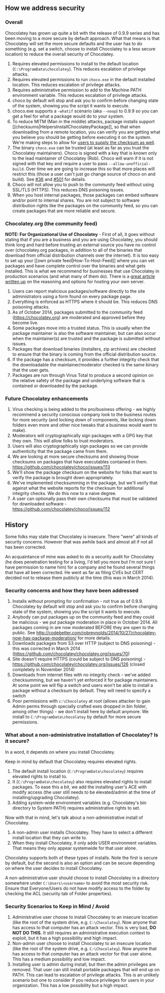 ## How we address security

### Overall

Chocolatey has grown up quite a bit with the release of 0.9.9 series and has been moving to a more secure by default approach. What that means is that Chocolatey will set the more secure defaults and the user has to do something (e.g. set a switch, choose to install Chocolatey to a less secure location) to reduce the overall security of Chocolatey.

1. Requires elevated permissions to install to the default location (`C:\ProgramData\chocolatey`). This reduces escalation of privilege attacks.
1. Requires elevated permissions to run `choco.exe` in the default installed location. This reduces escalation of privilege attacks.
1. Requires administrative permission to add to the Machine PATH environment variable. This reduces escalation of privilege attacks.
1. choco by default will stop and ask you to confirm before changing state of the system, showing you the script it wants to execute.
1. choco.exe supports a `-whatif` scenario (aka `--noop`) to 0.9.9 so you can get a feel for what a package would do to your system.
1. To reduce MITM (Man in the middle) attacks, package installs support [[checksums|HelpersInstallChocolateyPackage]], so that when downloading from a remote location, you can verify you are getting what you believe you should be getting before executing it on the system. We're making steps to allow for [users to supply the checksum as well](https://github.com/chocolatey/choco/issues/112).
1. The binary `choco.exe` can be trusted (at least as far as you trust the Chocolatey maintainers). Choco is signed with a key that is known only to the lead maintainer of Chocolatey (Rob). Choco will warn if it is not signed with that key and require a user to pass `--allow-unofficial-build`. Over time we are going to increase this so that more places will restrict this (those a user can't just go change source of choco on and build). See [#36](https://github.com/chocolatey/choco/issues/36) and [#501](https://github.com/chocolatey/choco/issues/501) for details.
1. Choco will not allow you to push to the community feed without using SSL/TLS (HTTPS). This reduces DNS poisoning issues.
1. When you host internal packages, those packages can embed software and/or point to internal shares. You are not subject to software distribution rights like the packages on the community feed, so you can create packages that are more reliable and secure.

### Chocolatey.org (the community feed)

**NOTE: For Organizational Use of Chocolatey** - First of all, it goes without stating that if you are a business and you are using Chocolatey, you should think long and hard before trusting an external source you have no control over (chocolatey.org packages, in addition to all of the binaries that download from official distribution channels over the internet). It is too easy to set up your [[own private feed|How-To-Host-Feed]] where you can vet packages and have complete control over the binaries and what gets installed. This is what we recommend for businesses that use Chocolatey in production scenarios (and what many of them do). There is a [great article written up](https://puppetlabs.com/blog/chocolatey-hosting-your-own-server) on the reasoning and options for hosting your own server.

1. Users can report malicious packages/software directly to the site administrators using a form found on every package page.
1. Everything is enforced as HTTPS where it should be. This reduces DNS poisoning attacks.
1. As of October 2014, packages submitted to the community feed (https://chocolatey.org) are moderated and approved before they become live. 
1. Some packages move into a trusted status. This is usually when the package maintainer is also the software maintainer, but can also occur when the maintainer(s) are trusted and the package is submitted without issues.
1. Packages that download binaries (installers, zip archives) are checked to ensure that the binary is coming from the official distribution source. 
1. If the package has a checksum, it provides a further integrity check that the downloadable the maintainer/moderator checked is the same binary that the user gets.
1. Packages are run through Virus Total to produce a second opinion on the relative safety of the package and underlying software that is contained or downloaded by the package.

### Future Chocolatey enhancements

1. Virus checking is being added to the pro/business offering - we highly recommend a security conscious company look to the business routes for more security (and locking down of components, like locking down folders even more and other nice tweaks that a business would want to make).
1. Moderators will cryptographically sign packages with a GPG key that they own. This will allow folks to trust moderators. 
1. Users will also cryptographically sign packages so we can provide authenticity that the package came from them.
1. We are looking at more secure checksums and showing those checksums on packages that have executables contained in them. https://github.com/chocolatey/choco/issues/113
1. We'll show the package checksum on the website for folks that want to verify the package is brought down appropriately.
1. We've implemented checksumming in the package, but we'll verify that against what the website reports for the checksum for additional integrity checks. We do this now to a naive degree.
1. A user can optionally pass their own checksums that must be validated for downloaded software - https://github.com/chocolatey/choco/issues/112

## History

Some folks may state that Chocolatey is insecure. There "were" all kinds of security concerns. However that was awhile back and almost all if not all has been corrected. 

An acquaintance of mine was asked to do a security audit for Chocolatey (he does penetration testing for a living, I'd tell you more but I'm not sure I have permission to name him) for a company and he found several things that have all been corrected. He went as far as filing CVEs but CERT decided not to release them publicly at the time (this was in March 2014).

### Security concerns and how they have been addressed

1. Installs without prompting for confirmation  - not true as of 0.9.9. Chocolatey by default will stop and ask you to confirm before changing state of the system, showing you the script it wants to execute.
1. Anybody can put packages up on the community feed and they could be malicious - we put package moderation in place in October 2014. All packages coming in are now moderated BEFORE they are open to the public. See http://codebetter.com/robreynolds/2014/10/27/chocolatey-now-has-package-moderation/ for more details.
1. Downloads packages from S3 over HTTP (subject to DNS poisoning) - this was corrected in March 2014 (https://github.com/chocolatey/chocolatey.org/issues/70)
1. Site doesn't require HTTPS (could be subject to DNS poisoning) - https://github.com/chocolatey/chocolatey.org/issues/126 (closed completely in November 2014)
1. Downloads from internet files with no integrity check - we've added checksumming, but we haven't yet enforced it for package maintainers. At some point we will flip a switch and users won't be able to install a package without a checksum by default. They will need to specify a switch
1. Poor permissions with `c:\Chocolatey` at root (allows attacker to gain Admin perms through specially crafted exes dropped in bin folder, among other things) - we don't install here by default anymore. We install to `C:\ProgramData\chocolatey` by default for more secure permissions. 

### What about a non-administrative installation of Chocolatey? Is it secure?

In a word, it depends on where you install Chocolatey.

Keep in mind by default that Chocolatey requires elevated rights. 

1. The default install location (`C:\ProgramData\chocolatey`) requires elevated rights to install to. 
2. It (`C:\ProgramData\chocolatey`) also requires elevated rights to install packages. To ease this a bit, we add the installing user's ACE with modify access (the user still needs to be elevated/admin at the time of installing/upgrading Chocolatey).
3. Adding system-wide environment variables (e.g. Chocolatey's bin directory to System PATH) requires administrative rights to set.

Now with that in mind, let's talk about a non-administrative install of Chocolatey.

1. A non-admin user installs Chocolatey. They have to select a different install location that they can write to.
2. When they install Chocolatey, it only adds USER environment variables. That means they only appear systemwide for that user alone.

Chocolatey supports both of these types of installs. Note the first is secure by default, but the second is also an option and can be secure depending on where the user decides to install Chocolatey.

A non-administrative user should choose to install Chocolatey in a directory somewhere under `C:\Users\<username>` to avoid the most security risk. Ensure that Everyone/Users do not have modify access to the folder by checking the ACL (security tab of Folder properties).

### Security Scenarios to Keep in Mind / Avoid

1. Administrative user choose to install Chocolatey to an insecure location (like the root of the system drive, e.g. `C:\Chocolatey`). Now anyone that has access to that computer has an attack vector. This is very bad, **DO NOT DO THIS.** It still requires an administrative execution context to exploit, but it has a high possibility and high impact.
1. Non-admin user choose to install Chocolatey to an insecure location (like the root of the system drive, e.g. `C:\Chocolatey`). Now anyone that has access to that computer has an attack vector for that user alone. This has a medium possibility and low impact.
1. Installing user is admin during install, but then the admin privileges are removed. That user can still install portable packages that will end up on PATH. This can lead to escalation of privilege attacks. This is an unlikely scenario but one to consider if you reduce privileges for users in your organization. This has a low possibility but a high impact.

